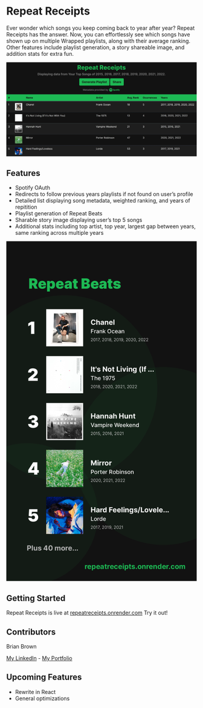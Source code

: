 # Repeat Receipts

Ever wonder which songs you keep coming back to year after year? Repeat Receipts has the answer. Now, you can effortlessly see which songs have shown up on multiple Wrapped playlists, along with their average ranking. Other features include playlist generation, a story shareable image, and addition stats for extra fun.

[![Website Image](https://raw.githubusercontent.com/bbrown430/repeatreceipts/master/static/images/webpage-screenshot.jpeg "Website Image")](https://raw.githubusercontent.com/bbrown430/repeatreceipts/master/static/images/webpage-screenshot.jpeg "Website Image")

## Features

- Spotify OAuth
- Redirects to follow previous years playlists if not found on user’s profile
- Detailed list displaying song metadata, weighted ranking, and years of repitition
- Playlist generation of Repeat Beats
- Sharable story image displaying user’s top 5 songs
- Additional stats including top artist, top year, largest gap between years, same ranking across multiple years

[![Share Image](https://raw.githubusercontent.com/bbrown430/repeatreceipts/master/static/images/share-example.png "Share Image")](https://raw.githubusercontent.com/bbrown430/repeatreceipts/master/static/images/share-example.png "Share Image")

## Getting Started

Repeat Receipts is live at [repeatreceipts.onrender.com][repeatreceipts.onrender.com] Try it out!

## Contributors

Brian Brown

[My LinkedIn][My LinkedIn] - [My Portfolio][My Portfolio]


## Upcoming Features

- Rewrite in React
- General optimizations

[Repeat Receipts]: http://repeatreceipts.onrender.com "repeatreceipts.onrender.com"
[repeatreceipts.onrender.com]: http://repeatreceipts.onrender.com "repeatreceipts.onrender.com"
[My Portfolio]: https://bsquareddesigns.net "My Portfolio"
[My LinkedIn]: https://www.linkedin.com/in/brian-brown-neu/ "My LinkedIn"